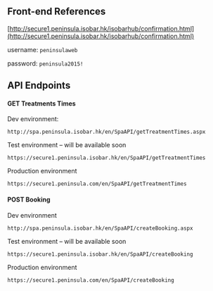 ## Front-end References

[http://secure1.peninsula.isobar.hk/isobarhub/confirmation.html](http://secure1.peninsula.isobar.hk/isobarhub/confirmation.html)

username: `peninsulaweb`

password: `peninsula2015!`

## API Endpoints

#### GET Treatments Times

Dev environment:

`http://spa.peninsula.isobar.hk/en/SpaAPI/getTreatmentTimes.aspx`

Test environment – will be available soon

`https://secure1.peninsula.isobar.hk/en/SpaAPI/getTreatmentTimes`

Production environment

`https://secure1.peninsula.com/en/SpaAPI/getTreatmentTimes`

#### POST Booking

Dev environment

`http://spa.peninsula.isobar.hk/en/SpaAPI/createBooking.aspx`

Test environment – will be available soon

`https://secure1.peninsula.isobar.hk/en/SpaAPI/createBooking`

Production environment

`https://secure1.peninsula.com/en/SpaAPI/createBooking`
